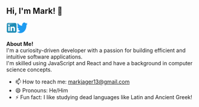 <h2 title="myTitle">Hi, I'm Mark! 👋</h2>

<a href="https://www.linkedin.com/in/markjager13/">
  <img align="left" alt="Mark's LinkedIn" title="LinkedIn" height="28" width="28" src="assets/linkedin.png">
</a>
<a href="https://twitter.com/MarkJager13">
  <img align="left" alt="Mark's Twitter" title="Twitter" height="28" width="28" src="assets/twitter.png">
</a>


<br />
<br />

**About Me!** 
<br />
I'm a curiosity-driven developer with a passion for building efficient and intuitive software applications. 
<br />
I'm skilled using JavaScript and React and have a background in computer science concepts. 


- 📫 How to reach me: [markjager13@gmail.com](mailto:markjager13@gmail.com)
- 😄 Pronouns: He/Him
- ⚡ Fun fact: I like studying dead languages like Latin and Ancient Greek!
